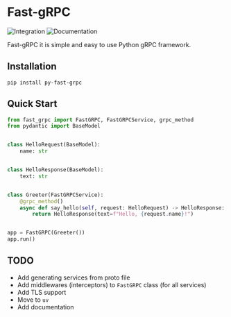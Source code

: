 # Fast-gRPC

![Integration](https://github.com/OlegYurchik/fast-grpc/actions/workflows/integration.yaml/badge.svg)
![Documentation](https://fast-grpc.readthedocs.io/en/latest/?badge=latest)

Fast-gRPC it is simple and easy to use Python gRPC framework.

## Installation

```shell
pip install py-fast-grpc
```

## Quick Start

```python
from fast_grpc import FastGRPC, FastGRPCService, grpc_method
from pydantic import BaseModel


class HelloRequest(BaseModel):
    name: str


class HelloResponse(BaseModel):
    text: str


class Greeter(FastGRPCService):
    @grpc_method()
    async def say_hello(self, request: HelloRequest) -> HelloResponse:
        return HelloResponse(text=f"Hello, {request.name}!")


app = FastGRPC(Greeter())
app.run()
```

## TODO

* Add generating services from proto file
* Add middlewares (interceptors) to `FastGRPC` class (for all services)
* Add TLS support
* Move to `uv`
* Add documentation
